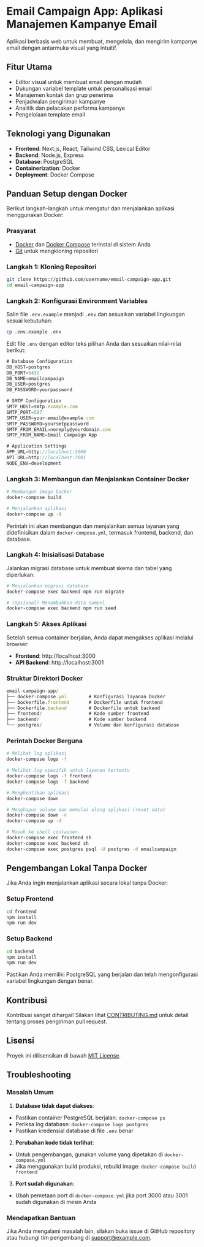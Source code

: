 # Email Campaign App: Aplikasi Manajemen Kampanye Email

Aplikasi berbasis web untuk membuat, mengelola, dan mengirim kampanye email dengan antarmuka visual yang intuitif.

## Fitur Utama

- Editor visual untuk membuat email dengan mudah
- Dukungan variabel template untuk personalisasi email
- Manajemen kontak dan grup penerima
- Penjadwalan pengiriman kampanye
- Analitik dan pelacakan performa kampanye
- Pengelolaan template email

## Teknologi yang Digunakan

- **Frontend**: Next.js, React, Tailwind CSS, Lexical Editor
- **Backend**: Node.js, Express
- **Database**: PostgreSQL
- **Containerization**: Docker
- **Deployment**: Docker Compose

## Panduan Setup dengan Docker

Berikut langkah-langkah untuk mengatur dan menjalankan aplikasi menggunakan Docker:

### Prasyarat

- [Docker](https://docs.docker.com/get-docker/) dan [Docker Compose](https://docs.docker.com/compose/install/) terinstal di sistem Anda
- [Git](https://git-scm.com/downloads) untuk mengkloning repositori

### Langkah 1: Kloning Repositori

```bash
git clone https://github.com/username/email-campaign-app.git
cd email-campaign-app
```

### Langkah 2: Konfigurasi Environment Variables

Salin file `.env.example` menjadi `.env` dan sesuaikan variabel lingkungan sesuai kebutuhan:

```bash
cp .env.example .env
```

Edit file `.env` dengan editor teks pilihan Anda dan sesuaikan nilai-nilai berikut:

```javascript
# Database Configuration
DB_HOST=postgres
DB_PORT=5432
DB_NAME=emailcampaign
DB_USER=postgres
DB_PASSWORD=yourpassword

# SMTP Configuration
SMTP_HOST=smtp.example.com
SMTP_PORT=587
SMTP_USER=your-email@example.com
SMTP_PASSWORD=yoursmtppassword
SMTP_FROM_EMAIL=noreply@yourdomain.com
SMTP_FROM_NAME=Email Campaign App

# Application Settings
APP_URL=http://localhost:3000
API_URL=http://localhost:3001
NODE_ENV=development
```

### Langkah 3: Membangun dan Menjalankan Container Docker

```bash
# Membangun image Docker
docker-compose build

# Menjalankan aplikasi
docker-compose up -d
```

Perintah ini akan membangun dan menjalankan semua layanan yang didefinisikan dalam `docker-compose.yml`, termasuk frontend, backend, dan database.

### Langkah 4: Inisialisasi Database

Jalankan migrasi database untuk membuat skema dan tabel yang diperlukan:

```bash
# Menjalankan migrasi database
docker-compose exec backend npm run migrate

# (Opsional) Menambahkan data sampel
docker-compose exec backend npm run seed
```

### Langkah 5: Akses Aplikasi

Setelah semua container berjalan, Anda dapat mengakses aplikasi melalui browser:

- **Frontend**: http://localhost:3000
- **API Backend**: http://localhost:3001

### Struktur Direktori Docker

```javascript
email-campaign-app/
├── docker-compose.yml        # Konfigurasi layanan Docker
├── Dockerfile.frontend       # Dockerfile untuk frontend
├── Dockerfile.backend        # Dockerfile untuk backend
├── frontend/                 # Kode sumber frontend
├── backend/                  # Kode sumber backend
└── postgres/                 # Volume dan konfigurasi database
```

### Perintah Docker Berguna

```bash
# Melihat log aplikasi
docker-compose logs -f

# Melihat log spesifik untuk layanan tertentu
docker-compose logs -f frontend
docker-compose logs -f backend

# Menghentikan aplikasi
docker-compose down

# Menghapus volume dan memulai ulang aplikasi (reset data)
docker-compose down -v
docker-compose up -d

# Masuk ke shell container
docker-compose exec frontend sh
docker-compose exec backend sh
docker-compose exec postgres psql -U postgres -d emailcampaign
```

## Pengembangan Lokal Tanpa Docker

Jika Anda ingin menjalankan aplikasi secara lokal tanpa Docker:

### Setup Frontend

```bash
cd frontend
npm install
npm run dev
```

### Setup Backend

```bash
cd backend
npm install
npm run dev
```

Pastikan Anda memiliki PostgreSQL yang berjalan dan telah mengonfigurasi variabel lingkungan dengan benar.

## Kontribusi

Kontribusi sangat dihargai! Silakan lihat [CONTRIBUTING.md](CONTRIBUTING.md) untuk detail tentang proses pengiriman pull request.

## Lisensi

Proyek ini dilisensikan di bawah [MIT License](LICENSE).




## Troubleshooting

### Masalah Umum

1. **Database tidak dapat diakses**:

- Pastikan container PostgreSQL berjalan: `docker-compose ps`
- Periksa log database: `docker-compose logs postgres`
- Pastikan kredensial database di file `.env` benar

2. **Perubahan kode tidak terlihat**:

- Untuk pengembangan, gunakan volume yang dipetakan di `docker-compose.yml`
- Jika menggunakan build produksi, rebuild image: `docker-compose build frontend`

3. **Port sudah digunakan**:

- Ubah pemetaan port di `docker-compose.yml` jika port 3000 atau 3001 sudah digunakan di mesin Anda

### Mendapatkan Bantuan

Jika Anda mengalami masalah lain, silakan buka issue di GitHub repository atau hubungi tim pengembang di [support@example.com](mailto:support@example.com).
